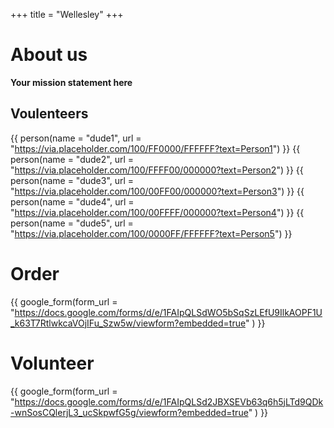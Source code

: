 +++
title = "Wellesley"
+++

# About us
**Your mission statement here**

## Voulenteers
{{ person(name = "dude1", url = "https://via.placeholder.com/100/FF0000/FFFFFF?text=Person1") }}
{{ person(name = "dude2", url = "https://via.placeholder.com/100/FFFF00/000000?text=Person2") }}
{{ person(name = "dude3", url = "https://via.placeholder.com/100/00FF00/000000?text=Person3") }}
{{ person(name = "dude4", url = "https://via.placeholder.com/100/00FFFF/000000?text=Person4") }}
{{ person(name = "dude5", url = "https://via.placeholder.com/100/0000FF/FFFFFF?text=Person5") }}

# Order
{{ google_form(form_url = "https://docs.google.com/forms/d/e/1FAIpQLSdWO5bSqSzLEfU9IlkAOPF1U_k63T7RtlwkcaVOjIFu_Szw5w/viewform?embedded=true" ) }}

# Volunteer
{{ google_form(form_url = "https://docs.google.com/forms/d/e/1FAIpQLSd2JBXSEVb63q6h5jLTd9QDk-wnSosCQlerjL3_ucSkpwfG5g/viewform?embedded=true" ) }}